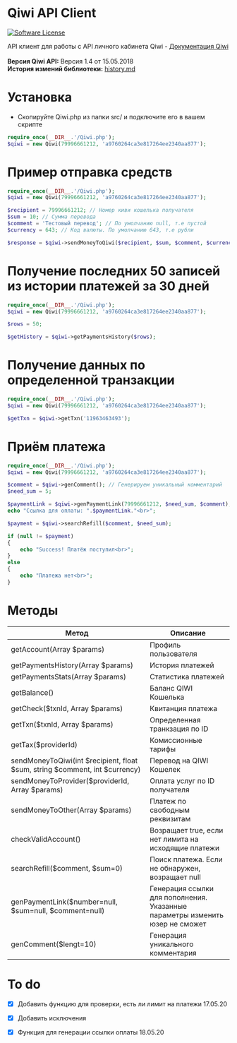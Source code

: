 # Qiwi API Client

[![Software License](https://img.shields.io/badge/license-GPL-brightgreen.svg?style=flat-squareGPL)](LICENSE.md)

API клиент для работы с API личного кабинета Qiwi - [Документация Qiwi](https://developer.qiwi.com/qiwiwallet/qiwicom_ru.html)<br><br>
<b>Версия Qiwi API:</b> Версия 1.4 от 15.05.2018<br>
<b>История измений библиотеки:</b> [history.md](HISTORY.md)


# Установка
* Скопируйте Qiwi.php из папки src/ и подключите его в вашем скрипте
```php
require_once(__DIR__.'/Qiwi.php');
$qiwi = new Qiwi(79996661212, 'a9760264ca3e817264ee2340aa877');
```


# Пример отправка средств

```php
require_once(__DIR__.'/Qiwi.php');
$qiwi = new Qiwi(79996661212, 'a9760264ca3e817264ee2340aa877');

$recipient = 79996661212; // Номер киви кошелька получателя
$sum = 10; // Сумма перевода
$comment = 'Тестовый перевод'; // По умолчанию null, т.е пустой
$currency = 643; // Код валюты. По умолчанию 643, т.е рубли

$response = $qiwi->sendMoneyToQiwi($recipient, $sum, $comment, $currency);

```

# Получение последних 50 записей из истории платежей за 30 дней

```php
require_once(__DIR__.'/Qiwi.php');
$qiwi = new Qiwi(79996661212, 'a9760264ca3e817264ee2340aa877');

$rows = 50; 

$getHistory = $qiwi->getPaymentsHistory($rows);

```

# Получение данных по определенной транзакции

```php
require_once(__DIR__.'/Qiwi.php');
$qiwi = new Qiwi(79996661212, 'a9760264ca3e817264ee2340aa877');

$getTxn = $qiwi->getTxn('11963463493');

```

# Приём платежа
```php
require_once(__DIR__.'/Qiwi.php');
$qiwi = new Qiwi(79996661212, 'a9760264ca3e817264ee2340aa877');

$comment = $qiwi->genComment(); // Генерируем уникальный комментарий
$need_sum = 5;

$paymentLink = $qiwi->genPaymentLink(79996661212, $need_sum, $comment);
echo "Ссылка для оплаты: ".$paymentLink."<br>";

$payment = $qiwi->searchRefill($comment, $need_sum);

if (null != $payment)
{
	echo "Success! Платёж поступил<br>";
}
else
{
	echo "Платежа нет<br>";
}

```

# Методы

Метод | Описание
------------ | -------------
getAccount(Array $params) | Профиль пользователя
getPaymentsHistory(Array $params) | История платежей
getPaymentsStats(Array $params) | Статистика платежей
getBalance() | Баланс QIWI Кошелька
getCheck($txnId, Array $params) | Квитанция платежа
getTxn($txnId, Array $params) | Определенная транкзация по ID
getTax($providerId) | Комиссионные тарифы
sendMoneyToQiwi(int $recipient, float $sum, string $comment, int $currency) | Перевод на QIWI Кошелек
sendMoneyToProvider($providerId, Array $params) | Оплата услуг по ID получателя
sendMoneyToOther(Array $params) | Платеж по свободным реквизитам
checkValidAccount() | Возращает true, если нет лимита на исходящие платежи
searchRefill($comment, $sum=0) | Поиск платежа. Если не обнаружен, возращает null
genPaymentLink($number=null, $sum=null, $comment=null) | Генерация ссылки для пополнения. Указанные параметры изменить юзер не сможет
genComment($lengt=10) | Генерация уникального комментария


# To do
- [x] Добавить функцию для проверки, есть ли лимит на платежи 17.05.20
- [x] Добавить исключения
- [x] Функция для генерации ссылки оплаты 18.05.20


